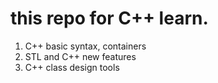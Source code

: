 # this repo for C++ learn. 

1. C++ basic syntax, containers
2. STL and C++ new features
3. C++ class design tools
